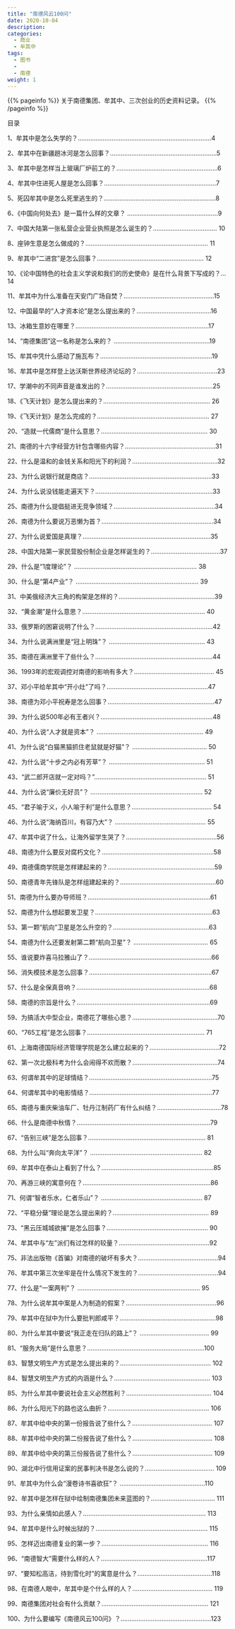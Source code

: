 ```yaml
---
title: "南德风云100问"
date: 2020-10-04
description: 
categories:
  - 商业
  - 牟其中
tags:
  - 图书
  - 
  - 南德
weight: 1
---
```



{{% pageinfo %}}
关于南德集团、牟其中、三次创业的历史资料记录。
{{% /pageinfo %}}



目录


1、牟其中是怎么失学的？…………………………………………………………………4

2、牟其中在新疆趟冰河是怎么回事？……………………………………………………5

3、牟其中是怎样当上玻璃厂炉前工的？…………………………………………………6

4、牟其中住进死人屋是怎么回事？………………………………………………………7

5、死囚牟其中是怎么死里逃生的？………………………………………………………8

6、《中国向何处去》是一篇什么样的文章？ ……………………………………………9

7、中国大陆第一张私营企业营业执照是怎么诞生的？……………………………… 10

8、座钟生意是怎么做成的？…………………………………………………………… 11

9、牟其中“二进宫”是怎么回事？…………………………………………………… 12

10、《论中国特色的社会主义学说和我们的历史使命》是在什么背景下写成的？… 14

11、牟其中为什么准备在天安门广场自焚？……………………………………………15

12、中国最早的“人才资本论”是怎么提出来的？……………………………………16

13、冰箱生意妙在哪里？…………………………………………………………………17

14、“南德集团”这一名称是怎么来的？ ………………………………………………19

15、牟其中凭什么感动了施瓦布？………………………………………………………19

16、牟其中是怎样登上达沃斯世界经济论坛的？………………………………………23

17、学潮中的不同声音是谁发出的？……………………………………………………25

18、《飞天计划》是怎么提出来的？…………………………………………………… 26

19、《飞天计划》是怎么完成的？……………………………………………………… 27

20、“造就一代儒商”是什么意思？…………………………………………………… 30

21、南德的十六字经营方针包含哪些内容？……………………………………………31

22、什么是温和的金钱关系和阳光下的利润？…………………………………………32

23、为什么说银行就是商店？……………………………………………………………33

24、为什么说没钱能走遍天下？…………………………………………………………33

25、南德为什么提倡挺进无竞争领域？…………………………………………………34

26、南德为什么要说万恶懒为首？………………………………………………………34

27、为什么说爱国是真理？………………………………………………………………35

28、中国大陆第一家民营股份制企业是怎样诞生的？…………………………………37

29、什么是“1度理论”？ …………………………………………………………… 38

30、什么是“第4产业”？ …………………………………………………………… 39

31、中美俄经济大三角的构架是怎样的？………………………………………………39

32、“黄金潮”是什么意思？…………………………………………………………… 40

33、俄罗斯的困窘说明了什么？…………………………………………………………42

34、为什么说满洲里是“冠上明珠”？ ……………………………………………… 43

35、南德在满洲里干了些什么？…………………………………………………………44

36、1993年的宏观调控对南德的影响有多大？……………………………………… 45

37、邓小平给牟其中“开小灶”了吗？…………………………………………………47

38、南德为邓小平祝寿是怎么回事？……………………………………………………47

39、为什么说500年必有王者兴？………………………………………………………48

40、为什么说“人才就是资本”？ …………………………………………………… 49

41、为什么说“白猫黑猫抓住老鼠就是好猫”？ …………………………………… 50

42、为什么说“十步之内必有芳草”？ ……………………………………………… 51

43、“武二郎开店就一定对吗？”……………………………………………………… 51

44、为什么说“廉价无好员”？ ……………………………………………………… 52

45、“君子喻于义，小人喻于利”是什么意思？……………………………………… 54

46、为什么说“海纳百川，有容乃大”？ …………………………………………… 55

47、牟其中说了什么，让海外留学生哭了？……………………………………………56

48、南德为什么要反对腐朽文化？………………………………………………………58

49、南德儒商学院是怎样建起来的？……………………………………………………59

50、南德青年先锋队是怎样组建起来的？………………………………………………60

51、南德为什么要办导师班？……………………………………………………………61

52、南德为什么想起要发卫星？…………………………………………………………63

53、第一颗“航向”卫星是怎么升空的？………………………………………………63

54、南德为什么还要发射第二颗“航向卫星”？ …………………………………… 65

55、谁说要炸喜马拉雅山了？……………………………………………………………66

56、消失模技术是怎么回事？……………………………………………………………67

57、什么是全保真音响？…………………………………………………………………68

58、南德的宗旨是什么？…………………………………………………………………69

59、为搞活大中型企业，南德花了哪些心思？…………………………………………70

60、“765工程”是怎么回事？………………………………………………………… 71

61、上海南德国际经济管理学院是怎么建立起来的？…………………………………72

62、第一次北极科考为什么会闹得不欢而散？…………………………………………74

63、何谓牟其中的足球情结？……………………………………………………………75

64、何谓牟其中的电影情结？……………………………………………………………77

65、南德与重庆柴油车厂、牡丹江制药厂有什么纠结？………………………………78

66、什么是南德中秋情？…………………………………………………………………79

67、“告别三峡”是怎么回事？………………………………………………………… 81

68、为什么叫“奔向太平洋”？ ……………………………………………………… 82

69、牟其中在泰山上看到了什么？………………………………………………………85

70、再游三峡的寓意何在？………………………………………………………………86

71、何谓“智者乐水，仁者乐山”？ ………………………………………………… 87

72、“平稳分蘖”理论是怎么提出来的？……………………………………………… 89

73、“黑云压城城欲摧”是怎么回事？………………………………………………… 90

74、牟其中与“左”派们有过怎样的较量？……………………………………………92

75、非法出版物《首骗》对南德的破坏有多大？………………………………………94

76、牟其中第三次坐牢是在什么情况下发生的？………………………………………94

77、什么是“一案两判”？ …………………………………………………………… 95

78、为什么说牟其中案是人为制造的假案？……………………………………………96

79、牟其中在狱中为什么要批判郎咸平？………………………………………………98

80、为什么牟其中要说“我正走在归队的路上”？ ………………………………… 99

81、“服务大局”是什么意思？…………………………………………………………100


83、智慧文明生产方式是怎么提出来的？…………………………………………… 102

84、智慧文明生产方式的内涵是什么？……………………………………………… 103

85、为什么牟其中要说社会主义必然胜利？………………………………………… 104

86、为什么阳光下的路也这么曲折？………………………………………………… 106

87、牟其中给中央的第一份报告说了些什么？……………………………………… 107

88、牟其中给中央的第二份报告说了些什么？……………………………………… 108

89、牟其中给中央的第三份报告说了些什么？……………………………………… 109

90、湖北中行信用证案的民事判决书是怎么说的？………………………………… 109

91、牟其中为什么会“漫卷诗书喜欲狂”？ …………………………………………110

92、牟其中是怎样在狱中绘制南德集团未来蓝图的？……………………………… 111

93、为什么亲情如此感人？…………………………………………………………… 113

94、牟其中是什么时候出狱的？……………………………………………………… 115

95、怎样迈出南德复业的第一步？…………………………………………………… 116

96、“南德智大”需要什么样的人？……………………………………………………117

97、“要知松高洁，待到雪化时”的寓意是什么？……………………………………118

98、在南德人眼中，牟其中是个什么样的人？……………………………………… 119

99、南德集团对社会有什么贡献？…………………………………………………… 121

100、为什么要编写《南德风云100问》？……………………………………………123



